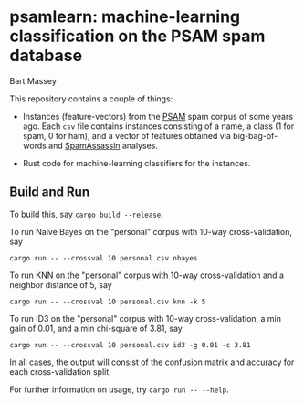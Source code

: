# psamlearn: machine-learning classification on the PSAM spam database
Bart Massey

This repository contains a couple of things:

* Instances (feature-vectors) from the
  [PSAM](http://www.cs.pdx.edu/~bart/papers/spam.pdf) spam
  corpus of some years ago. Each `csv` file contains
  instances consisting of a name, a class (1 for spam, 0 for
  ham), and a vector of features obtained via
  big-bag-of-words and
  [SpamAssassin](https://spamassassin.apache.org/) analyses.

* Rust code for machine-learning classifiers for the
  instances.

## Build and Run

To build this, say `cargo build --release`.

To run Naïve Bayes on the "personal" corpus with 10-way
cross-validation, say

    cargo run -- --crossval 10 personal.csv nbayes

To run KNN on the "personal" corpus with 10-way
cross-validation and a neighbor distance of 5, say

    cargo run -- --crossval 10 personal.csv knn -k 5

To run ID3 on the "personal" corpus with 10-way
cross-validation, a min gain of 0.01, and a min chi-square
of 3.81, say

    cargo run -- --crossval 10 personal.csv id3 -g 0.01 -c 3.81

In all cases, the output will consist of the confusion
matrix and accuracy for each cross-validation split.

For further information on usage, try `cargo run -- --help`.
